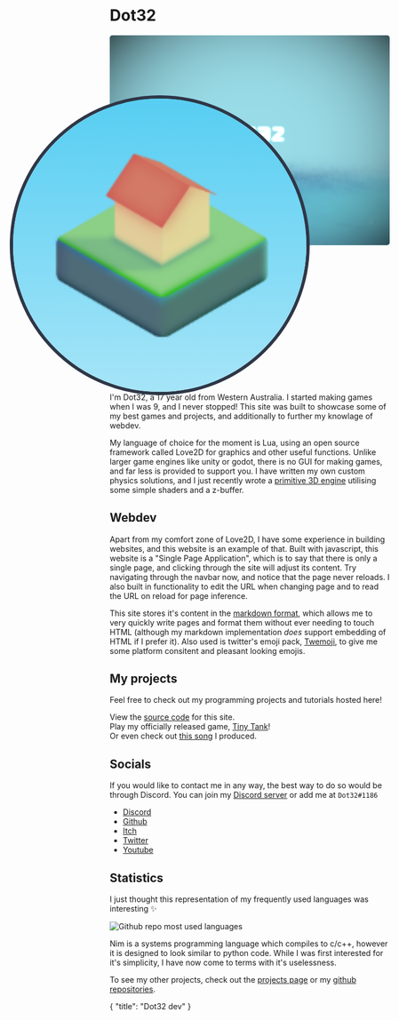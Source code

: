 # Dot32
<!-- <div style="background-image: linear-gradient(hsl(194, 85%, 65%), hsl(194, 85%, 81%));border-radius: 5px;"><img src="dot32/sunrise somewhere.png" style="max-height: 30vh;"></div> -->
<!-- transform: translate(0, -50%); -->

<div style="overflow: hidden;max-height: 30vh;background-image: linear-gradient(hsl(194, 85%, 65%), hsl(194, 85%, 81%));border-radius: 5px;display: flex;
    justify-content: center;
    align-items: center;"><img alt="Dot32 written in the minecraft enchanting table font, (SGA) floating above a sea." src="/dot32/the-sea.webp" style="object-fit: cover;width: 100%;"></div> 
<img alt="Dot32 Logo" src="/dot32/sunrise-somewhere-square-copy.webp" style="border-radius: 50%;border-style: solid;border-width: 2px; border-color: #2e3747;width: 4.4vh; transform: translate(0, -50%) scale(3);">

## Who am I ✌️ 
I'm Dot32, a 17 year old from Western Australia. I started making games when I was 9, and I never stopped!
This site was built to showcase some of my best games and projects, and additionally to further my knowlage of webdev.

My language of choice for the moment is Lua, using an open source framework called Love2D for graphics and other useful functions. Unlike larger game engines like unity or godot, there is no GUI for making games, and far less is provided to support you. I have written my own custom physics solutions, and I just recently wrote a [primitive 3D engine](https://github.com/Dot32IsCool/3D-in-love2D) utilising some simple shaders and a z-buffer.

## Webdev
Apart from my comfort zone of Love2D, I have some experience in building websites, and this website is an example of that. Built with javascript, this website is a "Single Page Application", which is to say that there is only a single page, and clicking through the site will adjust its content. Try navigating through the navbar now, and notice that the page never reloads. I also built in functionality to edit the URL when changing page and to read the URL on reload for page inference.

This site stores it's content in the [markdown format](https://www.markdownguide.org/cheat-sheet/), which allows me to very quickly write pages and format them without ever needing to touch HTML (although my markdown implementation *does* support embedding of HTML if I prefer it). Also used is twitter's emoji pack, [Twemoji](https://twemoji.twitter.com/), to give me some platform consitent and pleasant looking emojis.

## My projects
Feel free to check out my programming projects and tutorials hosted here!

View the [source code](https://github.com/Dot32IsCool/dot32-website-v4) for this site. <br>
Play my officially released game, [Tiny Tank](https://dot32.itch.io/tiny-tank)! <br>
Or even check out [this song](https://soundcloud.com/dot32/journey-to-the-clouds) I produced. <br>

## Socials
If you would like to contact me in any way, the best way to do so would be through Discord. You can join my [Discord server](https://discord.gg/Pswb8khdgQ) or add me at `Dot32#1186`

<div class="socials">
	<ul>
		<li><a href="https://discord.gg/Pswb8khdgQ" target="blank"><span class="fab fa-discord"></span> Discord <span class="fas fa-external-link-alt"></span></a></li>
		<li><a href="https://github.com/Dot32IsCool" target="blank"><span class="fab fa-github"></span> Github <span class="fas fa-external-link-alt"></span></a></li>
		<li><a href="https://dot32.itch.io/" target="blank"><span class="fab fa-itch-io"></span> Itch <span class="fas fa-external-link-alt"></span></a></li>
		<li><a href="https://twitter.com/Dot32IsCool" target="blank"><span class="fab fa-twitter"></span> Twitter <span class="fas fa-external-link-alt"></span></a></li>
		<li><a href="https://www.youtube.com/channel/UC1Sg1xOPgdLgnJPW0KHie8Q" target="blank"><span class="fab fa-youtube"></span> Youtube <span class="fas fa-external-link-alt"></span></a></li>
	</ul>
</div>

## Statistics
I just thought this representation of my frequently used languages was interesting ✨

<img alt="Github repo most used languages" src="https://github-readme-stats.vercel.app/api/top-langs/?username=Dot32IsCool&layout=compact&langs_count=6">

Nim is a systems programming language which compiles to c/c++, however it is designed to look similar to python code. While I was first interested for it's simplicity, I have now come to terms with it's uselessness.

To see my other projects, check out the [projects page](/projects) or my [github repositories](https://github.com/Dot32IsCool?tab=repositories).

<div id="json">
  {
    "title": "Dot32 dev"
  }
</div>